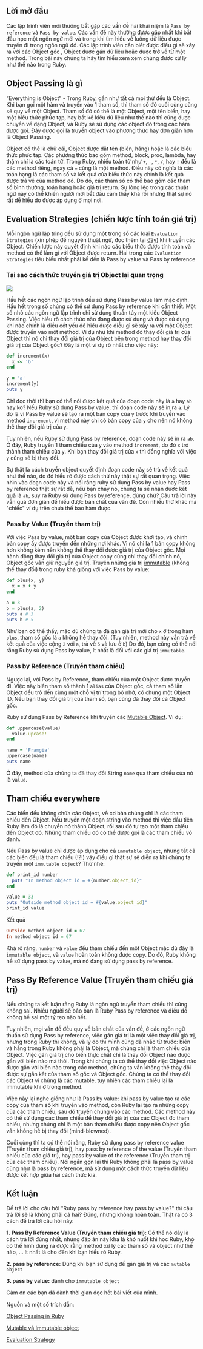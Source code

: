 ## Lời mở đầu
Các lập trình viên mới thường bắt gặp  các vấn đề hai khái niệm là `Pass by reference` và  `Pass by value`. Các vấn đề này thường được gặp nhất khi  bắt đầu học một ngôn ngữ mới và trong khi tìm hiểu về luồng dữ liệu được truyền đi trong ngôn ngữ đó. Các lập trình viên cần biết được điều gì sẽ xảy ra với các Object gốc , Object được gán dữ liệu hoặc được trở về từ một method. Trong bài này chúng ta hãy tìm hiểu xem xem chúng được xử lý như thế nào trong Ruby.
## Object Passing là gì
“Everything is Object” - Trong Ruby, gần như tất cả mọi thứ đều là Object. Khi bạn gọi một hàm và truyền vào 1 tham số, thì tham số đó cuối cùng cũng sẽ quy về một Object. Tham số đó có thể là một Object, một tên biến, hay một biểu thức phức tạp, hay bất kể kiểu dữ liệu như thế nào thì cũng được chuyển về dạng Object, và Ruby sẽ sử dụng các object đó trong các hàm được gọi. Đây được gọi là truyền object vào phương thức hay đơn giản hơn là Object Passing.

Object có thể là chữ cái, Object được đặt tên (biến, hằng) hoặc là các biểu thức phức tạp. Các phương thức bao gồm method, block, proc, lambda, hay thậm chí là các toán tử. Trong Ruby, nhiều toán tử như `+`, `-`, `*`, `/`, hay `!` đều là các method riêng, ngay cả `=` cũng là một method. Điều này có nghĩa là các toán hạng là các tham số và kết quả của biểu thức này chính là kết quả được trả về của method đó. Do đó, các tham số có thể bao gồm các tham số bình thường, toán hạng hoặc giá trị return. Sự lỏng lẻo trong các thuật ngữ này có thể khiến người mới bắt đầu cảm thấy khá rối nhưng thật sự nó rất dễ hiểu do được áp dụng ở mọi nơi. 
## Evaluation Strategies (chiến lược tính toán giá trị)
Mỗi ngôn ngữ lập tring đều sử dụng một trong số các loại `Evaluation Strategies` (xin phép để nguyên thuật ngữ, đọc thêm tại [đây](https://en.wikipedia.org/wiki/Evaluation_strategy)) khi truyền các Object. Chiến lược này quyết định khi nào các biểu thức được tính toán và method có thể làm gì với Object được return. Hai trong các `Evaluation Strategies` tiêu biểu nhất phải kể đến là Pass by value và Pass by reference

### Tại sao cách thức truyền giá trị Object lại quan trọng

![](https://images.viblo.asia/80a9c906-ca8b-4f19-b0f4-916e25117897.gif)

Hầu hết các ngôn ngữ lập trình đều sử dụng Pass by value làm mặc định. Hầu hết trong số chúng có thể sử dụng Pass by reference khi cần thiết. Một số nhỏ các ngôn ngữ lập trình chỉ sử dụng thuần túy một kiểu Object Passing. Việc hiểu rõ cách thức nào đang được sử dụng và được sử dụng khi nào chính là điều cốt yếu để hiểu được điều gì sẽ xảy ra với một Object được truyền vào một method. Ví dụ như khi method đó thay đổi giá trị của Object thì nó chỉ thay đổi giá trị của Object bên trong method hay thay đổi giá trị của Object gốc? Đây là một ví dụ rõ nhất cho việc này: 

```ruby
def increment(x)
  x << 'b'
end

y = 'a'
increment(y)
puts y
```

Chỉ đọc thôi thì bạn có thể nói được kết quả của đoạn code này là `a` hay `ab` hay ko? Nếu Ruby sử dụng Pass by value, thì đoạn code này sẽ in ra `a`. Lý do là vì Pass by value sẽ tạo ra một bản copy của `y` trước khi truyền vào method `increment`, vì method này chi có bản copy của `y` cho nên nó không thể thay đổi giá trị của `y`.

Tuy nhiên, nếu Ruby sử dụng Pass by reference, đoạn code này sẽ in ra `ab`. Ở đây, Ruby truyền 1 tham chiếu của `y` vào method `increment`, do đó `x` trở thành tham chiếu của `y`. Khi bạn thay đổi giá trị của `x` thì đồng nghĩa với việc `y` cũng sẽ bị thay đổi.

Sự thật là cách truyền object quyết định đoạn code này sẽ trả về kết quả như thế nào, do đó hiểu rõ được cách thứ  này thật sự rất quan trọng. Việc nhìn vào đoạn code này và nói rằng ruby sử dụng Pass by value hay Pass by reference thật sự rất dễ, nếu bạn chạy nó, chúng ta sẽ nhận được kết quả là `ab`, suy ra Ruby sử dụng Pass by reference, đúng chứ? Câu trả lời này vẫn quá đơn giản để hiểu được bản chất của vấn đề. Còn nhiều thứ khác mà "chiếc" ví dụ trên chưa thể bao hàm được.
### Pass by Value (Truyền tham trị)
Với việc Pass by value, một bản copy của Object được khởi tạo, và chính bản copy ấy được truyền đến những nơi khác. Vì nó chỉ là 1 bản copy không hơn không kém nên không thể thay đổi được giá trị của Object gốc. Mọi hành động thay đổi giá trị của Object copy cũng chỉ thay đổi chính nó, Object gốc vẫn giữ nguyên giá trị.
Truyền những giá trị [immutable](https://en.wikipedia.org/wiki/Immutable_object) (không thế thay đổi) trong ruby khá giống với việc Pass by value:

```ruby
def plus(x, y)
  x = x + y
end

a = 3
b = plus(a, 2)
puts a # 3
puts b # 5
```

Như bạn có thể thấy, mặc dù chúng ta đã gán giá trị mới cho `x` ở trong hàm `plus`, tham số gốc là `a` không hề thay đổi. (Tuy nhiên, method này vẫn trả về kết quả của việc cộng `2` với `a`, trả về `5` và lưu ở `b`) Do đó, bạn cũng có thể nói rằng Ruby sử dụng Pass by value, ít nhất là đối với các giá trị `immutable`.


### Pass by Reference (Truyền tham chiếu)
Ngược lại, với Pass by Reference, tham chiếu của một Object được truyền đi. Việc này biến tham số thành 1 `alias` của Object gốc, cả tham số lẫn Object đểu trỏ đến cùng một chỗ vị trí trong bộ nhớ, có chung một Object ID. Nếu bạn thay đổi giá trị của tham số, bạn cũng đã thay đổi cả Object gốc.

Ruby sử dụng Pass by Reference khi truyền các [Mutable Object](https://viblo.asia/p/mutable-va-immutable-objects-la-gi-qzaGzLALkyO). Ví dụ: 
```ruby
def uppercase(value)
  value.upcase!
end

name = 'Framgia'
uppercase(name)
puts name     
```
Ở đây, method của chúng ta đã thay đổi String `name` qua tham chiếu của nó là `value`.

## Tham chiếu everywhere
Các biến đều không chứa các Object, về cơ bản chúng chỉ là các tham chiếu đến Object. Nếu truyền một đoạn string vào method thì việc đầu tiên Ruby làm đó là chuyển nó thành Object, rồi sau đó tự tạo một tham chiếu đến Object đó. Những tham chiếu đó có thể được gọi là các tham chiếu vô danh. 

Nếu Pass by value chỉ được áp dụng cho cả `immutable object`, nhưng tất cả các biến đều là tham chiếu (!?!) vậy điều gì thật sự sẽ diễn ra khi chúng ta truyền một `immutable object`? Thử nhé:
```ruby
def print_id number
  puts "In method object id = #{number.object_id}"
end

value = 33
puts "Outside method object id = #{value.object_id}"
print_id value
```

Kết quả

```ruby
Outside method object id = 67
In method object id = 67
```

Khá rõ ràng, `number` và `value` đều tham chiếu đến một Object mặc dù đây là `immutable object`, và `value` hoàn toàn không được copy. Do đó, Ruby không hề sử dụng pass by value, mà nó đang sử dụng pass by reference.
## Pass By Reference Value (Truyền tham chiếu giá trị)
Nếu chúng ta kết luận rằng Ruby là ngôn ngũ truyền tham chiếu thì cũng không sai. Nhiều người sẽ bảo bạn là Ruby Pass by reference và điều đó không hề sai một tý tẹo nào hết.

Tuy nhiên, mọi vấn đề đều quy về bản chất của vấn đề, ở các ngôn ngữ thuần sử dụng Pass by reference, việc gán giá trị là một việc thay đổi giá trị, nhưng trong Ruby thì không, và lý do thì mình cũng đã nhắc từ trước: biến và hằng trong Ruby không phải là Object, mà chúng chỉ là tham chiếu của Object. Việc gán giá trị cho biến thực chất chỉ là thay đổi Object nào được gắn với biến nào mà thôi. Trong khi chúng ta có thể thay đổi việc Object nào được gắn với biến nào trong các method, chúng ta vẫn không thể thay đổi được sự gắn kết của tham số gốc và Object gốc.  Chúng ta có thể thay đổi các Object vì chúng là các mutable, tuy nhiên các tham chiều lại là immutable khi ở trong method.

Việc này lại nghe giống như là Pass by value: khi pass by value tạo ra các copy của tham số khi truyền vào method, còn Ruby lại tạo ra những copy của các tham chiếu, sau đó truyền chúng vào các method. Các method này có thể sử dụng các tham chiếu để thay đổi giá trị của các Object đc tham chiếu, nhưng chúng chỉ là một bản tham chiếu được copy nên Object gốc vẫn không hề bị thay đổi (mind-blowned).

Cuối cùng thì ta có thể nói rằng, Ruby sử dụng pass by reference value (Truyền tham chiếu giá trị), hay pass by reference of the value (Truyền tham chiếu của các giá trị), hay pass by value of the reference (Truyền tham trị của các tham chiếu). Nói ngắn gọn lại thì Ruby không phải là pass by value cũng như là pass by reference, mà sử dụng một cách thức truyền dữ liệu được kết hợp giữa hai cách thức kia.
## Kết luận
Để trả lời cho câu hỏi "Ruby pass by reference hay pass by value?" thì câu trả lời sẽ là không phải cả hai? Đúng, nhưng không hoàn toàn. Thật ra có 3 cách để trả lời câu hỏi này:

**1. Pass By Reference Value (Truyền tham chiếu giá trị)**: Có thể nó đây là cách trả lời đúng nhất, nhưng đáp án này khá là khó nuốt khi học Ruby, khó có thể hình dung ra được rằng method xử lý các tham số và object như thế nào, ... ít nhất là cho đến khi bạn hiểu rõ Ruby.

**2. pass by reference:** Đúng khi bạn sử dụng để gán giá trị và các `mutable object`

**3. pass by value:** dành cho `immutable object`

Cảm ơn các bạn đã dành thời gian đọc hết bài viết của mình.

Nguồn và một số trích dẫn:

[Object Passing in Ruby](https://launchschool.com/blog/object-passing-in-ruby)

[Mutable và Immutable object](https://viblo.asia/p/mutable-va-immutable-objects-la-gi-qzaGzLALkyO)

[Evaluation Strategy](https://en.wikipedia.org/wiki/Evaluation_strategy)